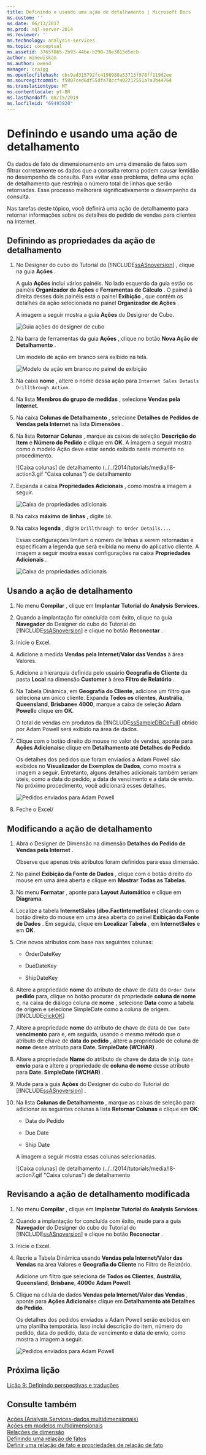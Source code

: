 ```yaml
---
title: Definindo e usando uma ação de detalhamento | Microsoft Docs
ms.custom: ''
ms.date: 06/13/2017
ms.prod: sql-server-2014
ms.reviewer: ''
ms.technology: analysis-services
ms.topic: conceptual
ms.assetid: 3765f865-2b93-44be-b290-28e3815d5ecb
author: minewiskan
ms.author: owend
manager: craigg
ms.openlocfilehash: cbc9ad315792fc4198988a53713f978ff119d2ee
ms.sourcegitcommit: f5807ced6df55dfa78ccf402217551a7a3b44764
ms.translationtype: MT
ms.contentlocale: pt-BR
ms.lasthandoff: 08/15/2019
ms.locfileid: "69493820"
---
```

# <a name="defining-and-using-a-drillthrough-action"></a>Definindo e usando uma ação de detalhamento
  Os dados de fato de dimensionamento em uma dimensão de fatos sem filtrar corretamente os dados que a consulta retorna podem causar lentidão no desempenho da consulta. Para evitar esse problema, defina uma ação de detalhamento que restrinja o número total de linhas que serão retornadas. Esse processo melhorará significativamente o desempenho da consulta.  
  
 Nas tarefas deste tópico, você definirá uma ação de detalhamento para retornar informações sobre os detalhes do pedido de vendas para clientes na Internet.  
  
## <a name="defining-the-drillthrough-action-properties"></a>Definindo as propriedades da ação de detalhamento  
  
1.  No Designer do cubo do Tutorial do [!INCLUDE[ssASnoversion](../includes/ssasnoversion-md.md)] , clique na guia **Ações** .  
  
     A guia **Ações** inclui vários painéis. No lado esquerdo da guia estão os painéis **Organizador de Ações** e **Ferramentas de Cálculo** . O painel à direita desses dois painéis está o painel **Exibição** , que contém os detalhes da ação selecionada no painel **Organizador de Ações** .  
  
     A imagem a seguir mostra a guia **Ações** do Designer de Cubo.  
  
     ![Guia ações do designer de cubo](../../2014/tutorials/media/l8-action1.gif "Guia ações do designer de cubo")  
  
2.  Na barra de ferramentas da guia **Ações** , clique no botão **Nova Ação de Detalhamento** .  
  
     Um modelo de ação em branco será exibido na tela.  
  
     ![Modelo de ação em branco no painel de exibição](../../2014/tutorials/media/l8-action2.gif "Modelo de ação em branco no painel de exibição")  
  
3.  Na caixa **nome** , altere o nome dessa ação para `Internet Sales Details Drillthrough Action`.  
  
4.  Na lista **Membros do grupo de medidas** , selecione **Vendas pela Internet**.  
  
5.  Na caixa **Colunas de Detalhamento** , selecione **Detalhes de Pedidos de Vendas pela Internet** na lista **Dimensões** .  
  
6.  Na lista **Retornar Colunas** , marque as caixas de seleção **Descrição do Item** e **Número do Pedido** e clique em **OK**. A imagem a seguir mostra como o modelo Ação deve estar sendo exibido neste momento no procedimento.  
  
     ![Caixa colunas] de detalhamento (../../2014/tutorials/media/l8-action3.gif "Caixa colunas") de detalhamento  
  
7.  Expanda a caixa **Propriedades Adicionais** , como mostra a imagem a seguir.  
  
     ![Caixa de propriedades adicionais](../../2014/tutorials/media/l8-action4.gif "Caixa de propriedades adicionais")  
  
8.  Na caixa **máximo de linhas** , digite `10`.  
  
9. Na caixa **legenda** , digite `Drillthrough to Order Details...`.  
  
     Essas configurações limitam o número de linhas a serem retornadas e especificam a legenda que será exibida no menu do aplicativo cliente. A imagem a seguir mostra essas configurações na caixa **Propriedades Adicionais** .  
  
     ![Caixa de propriedades adicionais](../../2014/tutorials/media/l8-action5.gif "Caixa de propriedades adicionais")  
  
## <a name="using-the-drillthrough-action"></a>Usando a ação de detalhamento  
  
1.  No menu **Compilar** , clique em **Implantar Tutorial do Analysis Services**.  
  
2.  Quando a implantação for concluída com êxito, clique na guia **Navegador** do Designer do cubo do Tutorial do [!INCLUDE[ssASnoversion](../includes/ssasnoversion-md.md)] e clique no botão **Reconectar** .  
  
3.  Inicie o Excel.  
  
4.  Adicione a medida **Vendas pela Internet/Valor das Vendas** à área Valores.  
  
5.  Adicione a hierarquia definida pelo usuário **Geografia do Cliente** da pasta **Local** na dimensão **Customer** à área **Filtro de Relatório** .  
  
6.  Na Tabela Dinâmica, em **Geografia do Cliente**, adicione um filtro que seleciona um único cliente. Expanda **Todos os clientes**, **Austrália**, **Queensland**, **Brisbane**e **4000**, marque a caixa de seleção **Adam Powell**e clique em **OK**.  
  
     O total de vendas em produtos da [!INCLUDE[ssSampleDBCoFull](../includes/sssampledbcofull-md.md)] obtido por Adam Powell será exibido na área de dados.  
  
7.  Clique com o botão direito do mouse no valor de vendas, aponte para **Ações Adicionais**e clique em **Detalhamento até Detalhes do Pedido**.  
  
     Os detalhes dos pedidos que foram enviados a Adam Powell são exibidos no **Visualizador de Exemplos de Dados**, como mostra a imagem a seguir. Entretanto, alguns detalhes adicionais também seriam úteis, como a data do pedido, a data de vencimento e a data de envio. No próximo procedimento, você adicionará esses detalhes.  
  
     ![Pedidos enviados para Adam Powell](../../2014/tutorials/media/l8-action6.gif "Pedidos enviados para Adam Powell")  
  
8.  Feche o Excel/  
  
## <a name="modifying-the-drillthrough-action"></a>Modificando a ação de detalhamento  
  
1.  Abra o Designer de Dimensão na dimensão **Detalhes do Pedido de Vendas pela Internet** .  
  
     Observe que apenas três atributos foram definidos para essa dimensão.  
  
2.  No painel **Exibição da Fonte de Dados** , clique com o botão direito do mouse em uma área aberta e clique em **Mostrar Todas as Tabelas**.  
  
3.  No menu **Formatar** , aponte para **Layout Automático** e clique em **Diagrama**.  
  
4.  Localize a tabela **InternetSales (dbo.FactInternetSales)** clicando com o botão direito do mouse em uma área aberta do painel **Exibição da Fonte de Dados** . Em seguida, clique em **Localizar Tabela** , em **InternetSales** e em **OK**.  
  
5.  Crie novos atributos com base nas seguintes colunas:  
  
    -   OrderDateKey  
  
    -   DueDateKey  
  
    -   ShipDateKey  
  
6.  Altere a propriedade **nome** do atributo de chave de data do `Order Date` **pedido** para, clique no botão procurar da propriedade **coluna de nome** e, na caixa de diálogo coluna de **nome** , selecione **Data** como a tabela de origem e selecione SimpleDate como a coluna de origem. [!INCLUDE[clickOK](../includes/clickok-md.md)]  
  
7.  Altere a propriedade **nome** do atributo de chave de data de `Due Date` **vencimento** para e, em seguida, usando o mesmo método que o atributo de chave de **data do pedido** , altere a propriedade de coluna de **nome** desse atributo para **Date. SimpleDate (WCHAR)** .  
  
8.  Altere a propriedade **Name** do atributo de chave de data de `Ship Date` **envio** para e altere a propriedade de **coluna de nome** desse atributo para **Date. SimpleDate (WCHAR)** .  
  
9. Mude para a guia **Ações** do Designer do cubo do Tutorial do [!INCLUDE[ssASnoversion](../includes/ssasnoversion-md.md)] .  
  
10. Na lista **Colunas de Detalhamento** , marque as caixas de seleção para adicionar as seguintes colunas à lista **Retornar Colunas** e clique em **OK**:  
  
    -   Data do Pedido  
  
    -   Due Date  
  
    -   Ship Date  
  
     A imagem a seguir mostra essas colunas selecionadas.  
  
     ![Caixa colunas] de detalhamento (../../2014/tutorials/media/l8-action7.gif "Caixa colunas") de detalhamento  
  
## <a name="reviewing-the-modified-drillthrough-action"></a>Revisando a ação de detalhamento modificada  
  
1.  No menu **Compilar** , clique em **Implantar Tutorial do Analysis Services**.  
  
2.  Quando a implantação for concluída com êxito, mude para a guia **Navegador** do Designer do cubo do Tutorial do [!INCLUDE[ssASnoversion](../includes/ssasnoversion-md.md)] e clique no botão **Reconectar** .  
  
3.  Inicie o Excel.  
  
4.  Recrie a Tabela Dinâmica usando **Vendas pela Internet/Valor das Vendas** na área Valores e **Geografia do Cliente** no Filtro de Relatório.  
  
     Adicione um filtro que seleciona de **Todos os Clientes**, **Austrália**, **Queensland**, **Brisbane**, **4000**e **Adam Powell**.  
  
5.  Clique na célula de dados **Vendas pela Internet/Valor das Vendas** , aponte para **Ações Adicionais**e clique em **Detalhamento até Detalhes do Pedido**.  
  
     Os detalhes dos pedidos enviados a Adam Powell serão exibidos em uma planilha temporária. Isso inclui descrição do item, número do pedido, data do pedido, data de vencimento e data de envio, como mostra a imagem a seguir.  
  
     ![Pedidos enviados para Adam Powell](../../2014/tutorials/media/l8-action8.gif "Pedidos enviados para Adam Powell")  
  
## <a name="next-lesson"></a>Próxima lição  
 [Lição 9: Definindo perspectivas e traduções](lesson-9-defining-perspectives-and-translations.md)  
  
## <a name="see-also"></a>Consulte também  
 [Ações &#40;Analysis Services-dados multidimensionais&#41;](multidimensional-models/actions-analysis-services-multidimensional-data.md)   
 [Ações em modelos multidimensionais](multidimensional-models/actions-in-multidimensional-models.md)   
 [Relações de dimensão](multidimensional-models-olap-logical-cube-objects/dimension-relationships.md)   
 [Definindo uma relação de fatos](lesson-5-2-defining-a-fact-relationship.md)   
 [Definir uma relação de fato e propriedades de relação de fato](multidimensional-models/define-a-fact-relationship-and-fact-relationship-properties.md)  
  
  
